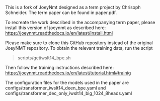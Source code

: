 This is a fork of JoeyNmt designed as a term project by Chrisoph Schneider. 
The term paper can be found in paper.pdf.

To recreate the work described in the accompanying term paper, please install this version of joeynmt as described here:
https://joeynmt.readthedocs.io/en/latest/install.html

Please make sure to clone this GitHub repository instead of the original JoeyNMT repository.
To obtain the relevant training data, run the script 
> scripts/getiwslt14_bpe.sh

Then follow the training instructions described here: 
https://joeynmt.readthedocs.io/en/latest/tutorial.html#trainig

The configuration files for the models used in the paper are configs/transformer_iwslt14_deen_bpe.yaml
and configs/transformer_dec_only_iwslt14_big_1024_8heads.yaml


